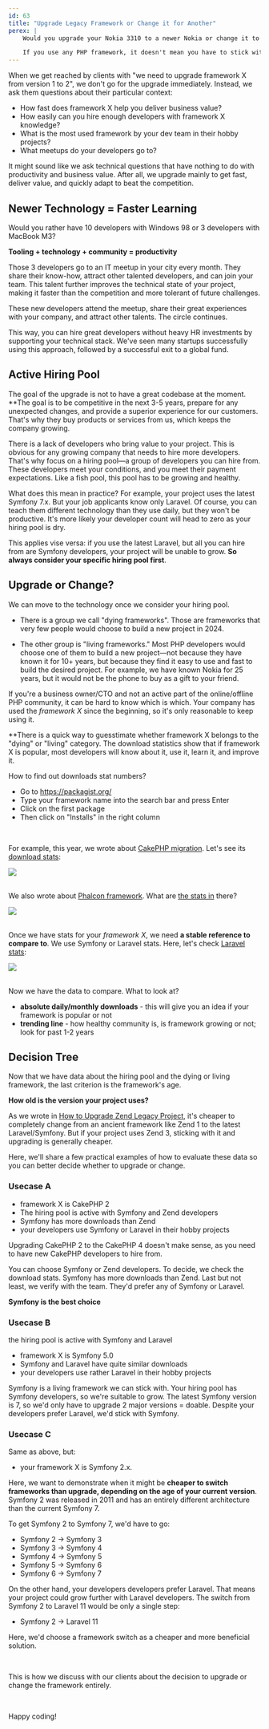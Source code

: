 ```yaml
---
id: 63
title: "Upgrade Legacy Framework or Change it for Another"
perex: |
    Would you upgrade your Nokia 3310 to a newer Nokia or change it to an iPhone with USB-C? Would you upgrade your old Ford Fiesta to a newer Ford or change it to a Tesla Model 3? Would you upgrade your house's wooden windows for better wood or use plastic 3-layers?

    If you use any PHP framework, it doesn't mean you have to stick with it for the end of your project life. The upgrade or change can be both valid options, depending on your project state, PHP community in your country or version.
---
```


When we get reached by clients with "we need to upgrade framework X from version 1 to 2", we don't go for the upgrade immediately. Instead, we ask them questions about their particular context:

* How fast does framework X help you deliver business value?
* How easily can you hire enough developers with framework X knowledge?
* What is the most used framework by your dev team in their hobby projects?
* What meetups do your developers go to?

It might sound like we ask technical questions that have nothing to do with productivity and business value. After all, we upgrade mainly to get fast, deliver value, and quickly adapt to beat the competition.

## Newer Technology = Faster Learning

Would you rather have 10 developers with Windows 98 or 3 developers with MacBook M3?

**Tooling + technology + community = productivity**

Those 3 developers go to an IT meetup in your city every month. They share their know-how, attract other talented developers, and can join your team. This talent further improves the technical state of your project, making it faster than the competition and more tolerant of future challenges.

These new developers attend the meetup, share their great experiences with your company, and attract other talents. The circle continues.

This way, you can hire great developers without heavy HR investments by supporting your technical stack. We've seen many startups successfully using this approach, followed by a successful exit to a global fund.

## Active Hiring Pool

The goal of the upgrade is not to have a great codebase at the moment. **The goal is to be competitive in the next 3-5 years, prepare for any unexpected changes, and provide a superior experience for our customers. That's why they buy products or services from us, which keeps the company growing.

There is a lack of developers who bring value to your project. This is obvious for any growing company that needs to hire more developers. That's why focus on a hiring pool—a group of developers you can hire from. These developers meet your conditions, and you meet their payment expectations. Like a fish pool, this pool has to be growing and healthy.

What does this mean in practice? For example, your project uses the latest Symfony 7.x. But your job applicants know only Laravel. Of course, you can teach them different technology than they use daily, but they won't be productive. It's more likely your developer count will head to zero as your hiring pool is dry.

This applies vise versa: if you use the latest Laravel, but all you can hire from are Symfony developers, your project will be unable to grow. **So always consider your specific hiring pool first**.

## Upgrade or Change?

We can move to the technology once we consider your hiring pool.

* There is a group we call "dying frameworks". Those are frameworks that very few people would choose to build a new project in 2024.

* The other group is "living frameworks." Most PHP developers would choose one of them to build a new project—not because they have known it for 10+ years, but because they find it easy to use and fast to build the desired project. For example, we have known Nokia for 25 years, but it would not be the phone to buy as a gift to your friend.

If you're a business owner/CTO and not an active part of the online/offline PHP community, it can be hard to know which is which. Your company has used the *framework X* since the beginning, so it's only reasonable to keep using it.

**There is a quick way to guesstimate whether framework X belongs to the "dying" or "living" category. The download statistics show that if framework X is popular, most developers will know about it, use it, learn it, and improve it.

How to find out downloads stat numbers?

* Go to https://packagist.org/
* Type your framework name into the search bar and press Enter
* Click on the first package
* Then click on "Installs" in the right column

<br>

For example, this year, we wrote about [CakePHP migration](/blog/what-to-expect-when-you-plan-to-migrate-away-from-cakephp-2). Let's see its [download stats](https://packagist.org/packages/cakephp/cakephp/stats):

<img src="https://private-user-images.githubusercontent.com/924196/327700264-f9853d47-14df-4ae5-8f3a-a3e50ae4c9a4.png?jwt=eyJhbGciOiJIUzI1NiIsInR5cCI6IkpXVCJ9.eyJpc3MiOiJnaXRodWIuY29tIiwiYXVkIjoicmF3LmdpdGh1YnVzZXJjb250ZW50LmNvbSIsImtleSI6ImtleTUiLCJleHAiOjE3MTQ3MjY4NjcsIm5iZiI6MTcxNDcyNjU2NywicGF0aCI6Ii85MjQxOTYvMzI3NzAwMjY0LWY5ODUzZDQ3LTE0ZGYtNGFlNS04ZjNhLWEzZTUwYWU0YzlhNC5wbmc_WC1BbXotQWxnb3JpdGhtPUFXUzQtSE1BQy1TSEEyNTYmWC1BbXotQ3JlZGVudGlhbD1BS0lBVkNPRFlMU0E1M1BRSzRaQSUyRjIwMjQwNTAzJTJGdXMtZWFzdC0xJTJGczMlMkZhd3M0X3JlcXVlc3QmWC1BbXotRGF0ZT0yMDI0MDUwM1QwODU2MDdaJlgtQW16LUV4cGlyZXM9MzAwJlgtQW16LVNpZ25hdHVyZT0wYmY4ODBjMzA2YmJkOWYyM2Y0YmMxNzMzMGFiOTM5M2JmMzIxYThjYjkxNjQ5NzRjMDRiNTBkZTQwMDQ4NGViJlgtQW16LVNpZ25lZEhlYWRlcnM9aG9zdCZhY3Rvcl9pZD0wJmtleV9pZD0wJnJlcG9faWQ9MCJ9.6_6VEtZS9P2K3Cp-Z9t4zDoTMKaOlc3QS2qGtP_-Q7k" class="img-thumbnail">

<br>
<br>

We also wrote about [Phalcon framework](/blog/how-to-upgrace-phalcon-project). What are [the stats in](https://packagist.org/packages/phalcon/cphalcon/stats) there?

<img src="https://private-user-images.githubusercontent.com/924196/327700442-86bc738d-d6b9-4b04-bc69-9cdaac3e9b9c.png?jwt=eyJhbGciOiJIUzI1NiIsInR5cCI6IkpXVCJ9.eyJpc3MiOiJnaXRodWIuY29tIiwiYXVkIjoicmF3LmdpdGh1YnVzZXJjb250ZW50LmNvbSIsImtleSI6ImtleTUiLCJleHAiOjE3MTQ3MjY4NjcsIm5iZiI6MTcxNDcyNjU2NywicGF0aCI6Ii85MjQxOTYvMzI3NzAwNDQyLTg2YmM3MzhkLWQ2YjktNGIwNC1iYzY5LTljZGFhYzNlOWI5Yy5wbmc_WC1BbXotQWxnb3JpdGhtPUFXUzQtSE1BQy1TSEEyNTYmWC1BbXotQ3JlZGVudGlhbD1BS0lBVkNPRFlMU0E1M1BRSzRaQSUyRjIwMjQwNTAzJTJGdXMtZWFzdC0xJTJGczMlMkZhd3M0X3JlcXVlc3QmWC1BbXotRGF0ZT0yMDI0MDUwM1QwODU2MDdaJlgtQW16LUV4cGlyZXM9MzAwJlgtQW16LVNpZ25hdHVyZT1iZjRkNjA3NDNiZTdkNmQ1NDFjNmQ0MGM1OGJmMzY4ZDBhZjk3ZDlmN2E5N2I4NDNlMWMyZDJhMjlhZTAwNDcxJlgtQW16LVNpZ25lZEhlYWRlcnM9aG9zdCZhY3Rvcl9pZD0wJmtleV9pZD0wJnJlcG9faWQ9MCJ9.byepdJ-vdZSBgsFodmQGZczTfXHeNKRclVhbaRzWcz4" class="img-thumbnail">

<br>
<br>

Once we have stats for your *framework X*, we need  **a stable reference to compare to**. We use Symfony or Laravel stats. Here, let's check [Laravel stats](https://packagist.org/packages/laravel/framework/stats):

<img src="https://private-user-images.githubusercontent.com/924196/327701706-b8cd6271-37f4-4647-a3df-565a11adfcf5.png?jwt=eyJhbGciOiJIUzI1NiIsInR5cCI6IkpXVCJ9.eyJpc3MiOiJnaXRodWIuY29tIiwiYXVkIjoicmF3LmdpdGh1YnVzZXJjb250ZW50LmNvbSIsImtleSI6ImtleTUiLCJleHAiOjE3MTQ3MjY4NjcsIm5iZiI6MTcxNDcyNjU2NywicGF0aCI6Ii85MjQxOTYvMzI3NzAxNzA2LWI4Y2Q2MjcxLTM3ZjQtNDY0Ny1hM2RmLTU2NWExMWFkZmNmNS5wbmc_WC1BbXotQWxnb3JpdGhtPUFXUzQtSE1BQy1TSEEyNTYmWC1BbXotQ3JlZGVudGlhbD1BS0lBVkNPRFlMU0E1M1BRSzRaQSUyRjIwMjQwNTAzJTJGdXMtZWFzdC0xJTJGczMlMkZhd3M0X3JlcXVlc3QmWC1BbXotRGF0ZT0yMDI0MDUwM1QwODU2MDdaJlgtQW16LUV4cGlyZXM9MzAwJlgtQW16LVNpZ25hdHVyZT00ZjYzMGYxMTBlMWYyMTg0ZWQ1Nzc2ZTNkNzU5Mzc0MmRiMWIzODRiNDFmNTRmM2IxYjliMzQ4YmQwZDNmM2JmJlgtQW16LVNpZ25lZEhlYWRlcnM9aG9zdCZhY3Rvcl9pZD0wJmtleV9pZD0wJnJlcG9faWQ9MCJ9.iaoUNWx51OS-JVZOtGEs5p_scKNbJ0azO6Pq1uzgGno" class="img-thumbnail">

<br>
<br>

Now we have the data to compare. What to look at?

* **absolute daily/monthly downloads** - this will give you an idea if your framework is popular or not
* **trending line** - how healthy community is, is framework growing or not; look for past 1-2 years



## Decision Tree

Now that we have data about the hiring pool and the dying or living framework, the last criterion is the framework's age.

**How old is the version your project uses?**

As we wrote in [How to Upgrade Zend Legacy Project](/blog/how-to-upgrade-zend-legacy-project), it's cheaper to completely change from an ancient framework like Zend 1 to the latest Laravel/Symfony. But if your project uses Zend 3, sticking with it and upgrading is generally cheaper.

Here, we'll share a few practical examples of how to evaluate these data so you can better decide whether to upgrade or change.

### Usecase A

* framework X is CakePHP 2
* The hiring pool is active with Symfony and Zend developers
* Symfony has more downloads than Zend
* your developers use Symfony or Laravel in their hobby projects

Upgrading CakePHP 2 to the CakePHP 4 doesn't make sense, as you need to have new CakePHP developers to hire from.

You can choose Symfony or Zend developers. To decide, we check the download stats. Symfony has more downloads than Zend. Last but not least, we verify with the team. They'd prefer any of Symfony or Laravel.

**Symfony is the best choice**

### Usecase B

 the hiring pool is active with Symfony and Laravel
* framework X is Symfony 5.0
* Symfony and Laravel have quite similar downloads
* your developers use rather Laravel in their hobby projects

Symfony is a living framework we can stick with. Your hiring pool has Symfony developers, so we're suitable to grow. The latest Symfony version is 7, so we'd only have to upgrade 2 major versions = doable. Despite your developers prefer Laravel, we'd stick with Symfony.

### Usecase C

Same as above, but:

* your framework X is Symfony 2.x.

Here, we want to demonstrate when it might be **cheaper to switch frameworks than upgrade, depending on the age of your current version**. Symfony 2 was released in 2011 and has an entirely different architecture than the current Symfony 7.

To get Symfony 2 to Symfony 7, we'd have to go:

* Symfony 2 → Symfony 3
* Symfony 3 → Symfony 4
* Symfony 4 → Symfony 5
* Symfony 5 → Symfony 6
* Symfony 6 → Symfony 7

On the other hand, your developers developers prefer Laravel. That means your project could grow further with Laravel developers. The switch from Symfony 2 to Laravel 11 would be only a single step:

* Symfony 2 → Laravel 11

Here, we'd choose a framework switch as a cheaper and more beneficial solution.

<br>

This is how we discuss with our clients about the decision to upgrade or change the framework entirely.

<br>

Happy coding!
